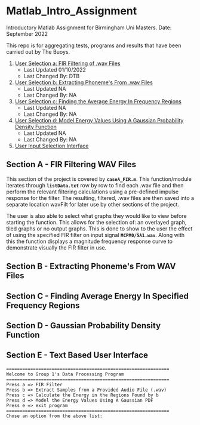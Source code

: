 # Matlab_Intro_Assignment
Introductory Matlab Assignment for Birmingham Uni Masters. 
Date: September 2022

This repo is for aggregating tests, programs and results that have been carried out by The Buoys.

1. [User Selection a: FIR Filtering of .wav Files](#section-a---fir-filtering-wav-files)
    - Last Updated 01/10/2022
    - Last Changed By: DTB
2. [User Selection b: Extracting Phoneme's From .wav Files](#section-b---extracting-phonemes-from-wav-files)
    - Last Updated NA
    - Last Changed By: NA
3. [User Selection c: Finding the Average Energy In Frequency Regions](#section-c---finding-average-energy-in-specified-frequency-regions)
    - Last Updated NA
    - Last Changed By: NA
4. [User Selection d: Model Energy Values Using A Gaussian Probability Density Function](#section-d---gaussian-probability-density-function)
    - Last Updated NA
    - Last Changed By: NA
5. [User Input Selection Interface](#section-e---text-based-user-interface)


## Section A - FIR Filtering WAV Files

This section of the project is covered by **`caseA_FIR.m`**. This function/module iterates through **`listData.txt`** row by row to find each .wav file and then perform the relevant filtering calculations using a pre-defined impulse response for the filter. The resulting, filtered, .wav files are then saved into a separate location wavFilt for later use by other sections of the project.

The user is also able to select what graphs they would like to view before starting the function. This allows for the selection of: an overlayed graph, tiled graphs or no output graphs. This is done to show to the user the effect of using the specified FIR filter on input signal **`MCPM0/SA1.wav`**. Along with this the function displays a magnitude frequency response curve to demonstrate visually the FIR filter in use.


## Section B - Extracting Phoneme's From WAV Files

## Section C - Finding Average Energy In Specified Frequency Regions

## Section D - Gaussian Probability Density Function

## Section E - Text Based User Interface

```
=============================================================
Welcome to Group 1's Data Processing Program
=============================================================
Press a => FIR Filter 
Press b => Extract Samples from a Provided Audio File (.wav)
Press c => Calculate the Energy in the Regions Found by b
Press d => Model the Energy Values Using A Gaussian PDF
Press e => exit program
=============================================================
Chose an option from the above list: 
```
